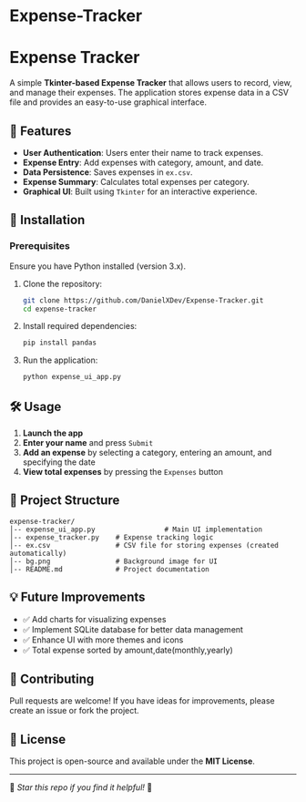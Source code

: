 # Expense-Tracker
# Expense Tracker

A simple **Tkinter-based Expense Tracker** that allows users to record, view, and manage their expenses. The application stores expense data in a CSV file and provides an easy-to-use graphical interface.

## 📌 Features

- **User Authentication**: Users enter their name to track expenses.
- **Expense Entry**: Add expenses with category, amount, and date.
- **Data Persistence**: Saves expenses in `ex.csv`.
- **Expense Summary**: Calculates total expenses per category.
- **Graphical UI**: Built using `Tkinter` for an interactive experience.

## 🚀 Installation

### Prerequisites
Ensure you have Python installed (version 3.x).

1. Clone the repository:
   ```sh
   git clone https://github.com/DanielXDev/Expense-Tracker.git
   cd expense-tracker
   ```

2. Install required dependencies:
   ```sh
   pip install pandas
   ```

3. Run the application:
   ```sh
   python expense_ui_app.py
   ```

## 🛠 Usage

1. **Launch the app**
2. **Enter your name** and press `Submit`
3. **Add an expense** by selecting a category, entering an amount, and specifying the date
4. **View total expenses** by pressing the `Expenses` button

## 📂 Project Structure
```
expense-tracker/
│-- expense_ui_app.py                 # Main UI implementation
│-- expense_tracker.py    # Expense tracking logic
│-- ex.csv                # CSV file for storing expenses (created automatically)
│-- bg.png                # Background image for UI
│-- README.md             # Project documentation
```

## 💡 Future Improvements
- ✅ Add charts for visualizing expenses
- ✅ Implement SQLite database for better data management
- ✅ Enhance UI with more themes and icons
- ✅ Total expense sorted by amount,date(monthly,yearly)


## 🤝 Contributing
Pull requests are welcome! If you have ideas for improvements, please create an issue or fork the project.

## 📜 License
This project is open-source and available under the **MIT License**.

---

🌟 *Star this repo if you find it helpful!* 🌟

